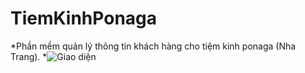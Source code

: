 # TiemKinhPonaga
*Phần mềm quản lý thông tin khách hàng cho tiệm kinh ponaga (Nha Trang).
*![Giao diện](https://i.imgur.com/nTE2t48.jpg)
